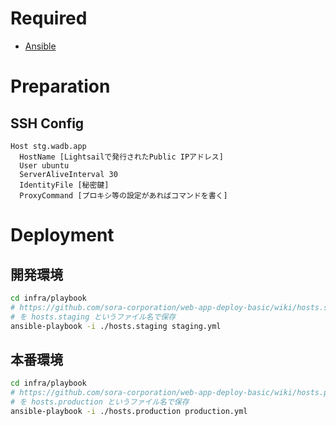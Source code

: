 # Required

-   [Ansible](https://www.ansible.com/)

# Preparation

## SSH Config

```
Host stg.wadb.app
  HostName [Lightsailで発行されたPublic IPアドレス]
  User ubuntu
  ServerAliveInterval 30
  IdentityFile [秘密鍵]
  ProxyCommand [プロキシ等の設定があればコマンドを書く]
```

# Deployment

## 開発環境

```bash
cd infra/playbook
# https://github.com/sora-corporation/web-app-deploy-basic/wiki/hosts.staging
# を hosts.staging というファイル名で保存
ansible-playbook -i ./hosts.staging staging.yml
```

## 本番環境

```bash
cd infra/playbook
# https://github.com/sora-corporation/web-app-deploy-basic/wiki/hosts.production
# を hosts.production というファイル名で保存
ansible-playbook -i ./hosts.production production.yml
```